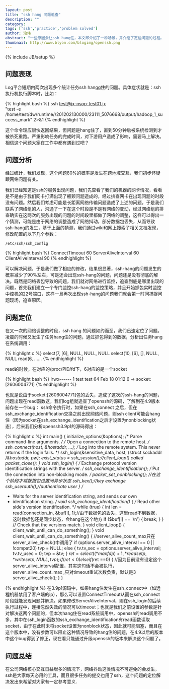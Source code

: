 ```yaml
---
layout: post
title: "ssh hang 问题追查"
description: ""
category: 
tags: ['ssh','practice','problem solved']
author: 治伟
abstract: "一些原因会让ssh hang住，本文即介绍了一种场景，并介绍了定位问题的过程。希望大家能学到问题分析和定位的思路。"
thumbnail: http://www.blyon.com/blogimg/openssh.png
---
```

{% include JB/setup %}

## 问题表现
Log平台短期内两次出现多个统计任务ssh hangg住的问题。具体症状就是：ssh执行机执行脚本时，比如：

{% highlight bash %}
ssh test@jx-nsop-test01.jx \
"test -e
/home/test/dw/runtime//201202130000/23111_5076668/output/hadoop_1_success_mark"
2>&1
{% endhighlight %}

这个命令理应很快返回结果，但问题是hang住了，直到50分钟后被系统检测到才被杀死重跑。严重影响任务的完成时间，对下游用户造成了影响，需要马上解决。相信这个问题大家在工作中都有遇到过吧？

## 问题分析
经过统计，我们发现，这个问题80%的概率是发生在跨地域交互，我们初步怀疑跟网络问题有关。

我们已经知道是ssh的服务出现问题，我们先查看了我们的机器的网卡情况，看看是不是由于我们网卡打满出现了瓶颈问题造成的，经过排查网卡在出现问题的时段没有问题。然后我们考虑可能是长距离网络传输问题造成了上述的问题，于是我们联系了网络组的人，沟通了一下在这个时段是不是有网络的变动，经过网络组的排查确实在这两次的服务出现的问题的时间段里都做了网络的调整，这样可以得出一个猜测，可能是由于网络的调整造成了网络抖动，部分数据包丢失，从而导致ssh-hang的发生，基于上面的猜测，我们通过wiki和网上搜索了相关文档发现，修改配置的以下几个参数：

`/etc/ssh/ssh_config`

{% highlight bash %}
ConnectTimeout 60
ServerAliveInterval 60
ClientAliveInterval 90
{% endhighlight %}

可以解决问题，于是我们做了相应的修改，结果很显著，ssh-hang的问题发生的概率减少了90%左右，可是还会出现ssh-hang的问题，问题还是没有彻底的解决。既然是网络丢包导致的问题，我们就对网络进行监控，追查到底是哪里出现的问题，首先我们建立一个专门监控ssh-hang的监控策略，并且开始抓包实时监控中控机的22号端口，这样一旦再次出现ssh-hang的问题我们就会第一时间捕捉问题现场，追查原因。

## 问题定位

在又一次的网络调整的时段，ssh hang 的问题如约而至，我们迅速定位了问题。凌晨的时候又发生了任务hang住的问题，通过抓包得到的数据，分析出任务hang在系统调用：

{% highlight c %}
select(7, [6], NULL, NULL, NULL
select(10, [6], [], NULL, NULL
read(6,
……
{% endhighlight %}

read的时候，在对应的/proc/PID/fd下，6对应的是一个socket

{% highlight bash %}
lrwx------  1 test test 64 Feb 18 01:12 6 -> socket:[2606004771]
{% endhighlight %}

也就是说由于socket:[2606004771]包的丢失，造成了这次的ssh-hang的问题，问题出现在read函数这，我们log组就追查了openssh的源码，了解到在4.9版本前存在一个bug： ssh命令执行时，如果在ssh_connect 之后，但在ssh_exchange_identification交换之前出现网络问题，则ssh client可能会hang住（因为socket在ssh_exchange_identification之后才设置为nonblocking状态），后来我们分析openssh3.9p1的源码得出：

{% highlight c %}
int main() {
    initialize_options(&options);
    /* Parse command-line arguments. */
    /* Open a connection to the remote host. */
    ssh_connect(host, &hostaddr, ...);
    /* Log into the remote system.  This never returns if the login
fails. */
    ssh_login(&sensitive_data, host, (struct sockaddr *)&hostaddr, pw);
    exist_status = ssh_session();//client_loop() called
    packet_close();
}
void ssh_login() {
    /* Exchange protocol version identification strings with the server.
*/
    ssh_exchange_identification();
    /* Put the connection into non-blocking mode. */
    packet_set_nonblocking();    //在这个阶段才将数据包设置问异步状态
    ssh_kex();//key exchange
    ssh_userauth();//authenticate user
}
/*
* Waits for the server identification string, and sends our own
* identification string.
*/
void ssh_exchange_identification() {
    /* Read other side\'s version identification. */
    while (true) {
        int len = read(connection_in, &buf[i],
1);//由于数据包的丢失，这里read不到数据，这时数据包还是同步状态，会hang在这个地方
        if ($buf[i] == '\n') {
            break;
        }
    } // Check that the versions match. 
}
void client_loop() {
    client_wait_until_can_do_something();
}
void client_wait_until_can_do_something() {
    //server_alive_count_max只在server_alive_check()中调用了
    if (options.server_alive_interval == 0 || !compat20)
            tvp = NULL; 
    else {
            tv.tv_sec = options.server_alive_interval;
            tv.tv_usec = 0;
            tvp = &tv;
    }
    $ret = select((*maxfdp)+1, *readsetp, *writesetp, NULL, tvp);
    if (ret < 0) {
    } else if ($ret ==0) {
//因为目前没有设定这个server_alive_interval配置，其实这句话不会被执行，server_alive_count_max
,只对timeout重试次数负责，默认是3
        server_alive_check();
    }
}

{% endhighlight %}
在3.9p1源码中，如果hang住发生在ssh_connect中（如远程机器禁用了客户端的ip），那么可以设置ConnectTimeout从而在ssh_connect阶段就能发现问题并解决。如果修改ServerAliveInterval，则在ssh_login的后续执行过程中，连接忽然失效的情况可以timeout；也就是我们之前设置的参数是针对解决这两个问题的，但本次hang住在read系统调用中，openssh的read调用不多，其中在ssh_login函数的ssh_exchange_identification有read函数读取socket，由于在此时未将socket设置为nonblock状态，因此就可能阻塞，而且在这个版本中，没有参数可以阻止这种情况导致的hang住的问题，在4.9以后的版本中这个bug得到了修正，现在看只能通过升级openssh的版本来解决这个问题了。

## 问题总结
在公司网络核心交互日益增多的情况下，网络抖动这类情况不可避免的会发生，ssh是大家每天必用的工具，而且很多任务的提交也用了ssh，这个问题的定位解决发出来希望对大家有一定参考意义.

